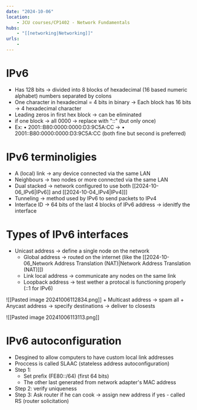 ```yaml
---
date: "2024-10-06"
location: 
    - JCU courses/CP1402 - Network Fundamentals
hubs: 
    - "[[networking|Networking]]"
urls:
    - 
---
```


# IPv6
+ Has 128 bits -> divided into 8 blocks of hexadecimal (16 based numeric alphabet) numbers separated by colons
+ One character in hexadecimal = 4 bits in binary -> Each block has 16 bits -> 4 hexadecimal character
+ Leading zeros in first hex block -> can be eliminated
+ if one block -> all 0000 -> replace with "::" (but only once)
+ Ex: • 2001::B80:0000:0000:D3:9C5A:CC -> • 2001::B80:0000:0000:D3:9C5A:CC (both fine but second is preferred)

# IPv6 terminoligies
+ A (local) link -> any device connected via the same LAN
+ Neighbours -> two nodes or more connected via the same LAN
+ Dual stacked -> network configured to use both [[2024-10-06_IPv6|IPv6]] and [[2024-10-04_IPv4|IPv4]]]
+ Tunneling -> method used by IPv6 to send packets to IPv4
+ Interface ID -> 64 bits of the last 4 blocks of IPv6 address -> idenitfy the interface

# Types of IPv6 interfaces
+ Unicast address -> define a single node on the network
    + Global address -> routed on the internet (like the [[2024-10-06_Network Address Translation (NAT)|Network Address Translation (NAT)]])
    + Link local address -> communicate any nodes on the same link
    + Loopback address -> test wether a protocal is functioning properly (::1 for IPv6)

![[Pasted image 20241006112834.png]]
    + Multicast address -> spam all
    + Anycast address -> specify destinations -> deliver to closests

![[Pasted image 20241006113113.png]]

# IPv6 autoconfiguration
+ Desgined to allow computers to have custom local link addresses
+ Proccess is called SLAAC (stateless address autoconfiguration)
+ Step 1:
    - Set prefix (FE80::/64) (first 64 bits)
    - The other last generated from network adapter's MAC address
+ Step 2: verify uniqueness
+ Step 3: Ask router if he can cook -> assign new address if yes - called RS (router solicitation)

